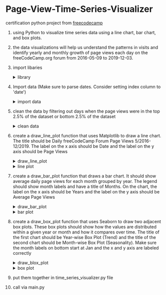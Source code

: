 # Page-View-Time-Series-Visualizer
certification python project from <a href="https://www.freecodecamp.org/learn/data-analysis-with-python/data-analysis-with-python-projects/page-view-time-series-visualizer" target="_blank" rel="noopener noreferrer">freecodecamp</a>


1. using Python to visualize time series data using a line chart, bar chart, and box plots. 

2. the data visualizations will help us understand the patterns in visits and identify yearly and monthly growth of page views each day on the freeCodeCamp.org forum from 2016-05-09 to 2019-12-03. 

3. import libaries

    <details>
    <summary>library</summary>
    <pre>
    import matplotlib.pyplot as plt
    import pandas as pd
    import seaborn as sns
    from pandas.plotting import register_matplotlib_converters
    register_matplotlib_converters()
    </pre>
    </details>

4. Import data (Make sure to parse dates. Consider setting index column to 'date')
    
    <details>
    <summary>import data</summary>
    <pre>
    df = pd.read_csv("fcc-forum-pageviews.csv", index_col="date", parse_dates=["date"])
    </pre>
    </details>

5. clean the data by filtering out days when the page views were in the top 2.5% of the dataset or bottom 2.5% of the dataset
    
    <details>
    <summary>clean data</summary>
    <pre>
    df = df[(df["value"] >= df["value"].quantile(0.025)) & (df["value"] <= df["value"].quantile(0.975))]
    </pre>
    </details>

6. create a draw_line_plot function that uses Matplotlib to draw a line chart. The title should be Daily freeCodeCamp Forum Page Views 5/2016-12/2019. The label on the x axis should be Date and the label on the y axis should be Page Views
    
    <details>
    <summary>draw_line_plot</summary>
    <pre>
    def draw_line_plot():
    # Draw line plot
    fig, ax = plt.subplots(figsize=(12,6))
    ax.plot(df.index, df["value"], color="red", linewidth=1)
    ax.set_xlabel("Date")
    ax.set_ylabel("Page Views")
    ax.set_title("Daily freeCodeCamp Forum Page Views 5/2016-12/2019")</br>
    # Save image and return fig
    fig.savefig('line_plot.png')
    return fig
    </pre>
    </details>    
    
    <details>
    <summary>line plot</summary>
    <img src="https://github.com/mas-tono/Page-View-Time-Series-Visualizer/blob/main/image/line_plot.png">
    </details>

7. create a draw_bar_plot function that draws a bar chart. It should show average daily page views for each month grouped by year. The legend should show month labels and have a title of Months. On the chart, the label on the x axis should be Years and the label on the y axis should be Average Page Views
    
    <details>
    <summary>draw_bar_plot</summary>
    <pre>
    def draw_bar_plot():
        # Copy and modify data for monthly bar plot
        df_bar = df.copy(deep=True)
        df_bar["Months"] = df_bar.index.month
        df_bar["tahun"] = df_bar.index.year
        df_bar["bulan_angka"] = df_bar.index.month
        df_bar = pd.DataFrame(df_bar.groupby(["tahun", "Months", "bulan_angka"])["value"].mean())
        df_bar.reset_index(inplace=True)</br>                
    - draw bar plot              
    fig, ax = plt.subplots(figsize = (14,10))
    ax = sns.barplot(data = df_bar, 
            x = "tahun", 
            y = "value", 
            hue = "Months",
            hue_order=['January', 'February', 'March', 'April', 'May', 'June', 
                    'July', 'August', 'September', 'October', 'November', 'December'],
            palette = "bright")
    sns.move_legend(ax, "upper left")
    ax.set_xlabel("Years")
    ax.set_ylabel("Average Page Views")</br>  
    - save image and return fig
    fig.savefig('bar_plot.png')
    return fig
    </pre>
    </details>

    <details>
    <summary>bar plot</summary>
    <img src="https://github.com/mas-tono/Page-View-Time-Series-Visualizer/blob/main/image/bar_plot.png">
    </details>



8. create a draw_box_plot function that uses Seaborn to draw two adjacent box plots. These box plots should show how the values are distributed within a given year or month and how it compares over time. The title of the first chart should be Year-wise Box Plot (Trend) and the title of the second chart should be Month-wise Box Plot (Seasonality). Make sure the month labels on bottom start at Jan and the x and y axis are labeled correctly

    <details>
    <summary>draw_blox_plot</summary>
    <pre>
    def draw_box_plot():
        df_box = df.copy(deep=True)
        df_box.reset_index(inplace=True)
        df_box['year'] = [d.year for d in df_box.date]
        df_box['month'] = [d.strftime('%b') for d in df_box.date]
        df_box["month_angka"] = [d.strftime("%m") for d in df_box["date"]]
        
    </br>
    -draw box plots (using Seaborn)
    fig, ax = plt.subplots(nrows=1, ncols=2, figsize=(15,6))
    p = sns.boxplot(data = df_box, 
                x = "year", 
                y = "value", ax=ax[0])
    p.set_title("Year-wise Box Plot (Trend)")
    p.set_xlabel("Year")
    p.set_ylabel("Page Views")</br>
    q = sns.boxplot(data = df_box.sort_values(by="month_angka"), 
                    x = "month", 
                    y = "value", 
                    ax=ax[1])
    q.set_title("Month-wise Box Plot (Seasonality)")
    q.set_xlabel("Month")
    q.set_ylabel("Page Views")
    
    </br>
    -save image and return fig
    fig.savefig('box_plot.png')
    return fig
    </pre>
    </details>

    <details>
    <summary>box plot</summary>
    <img src="https://github.com/mas-tono/Page-View-Time-Series-Visualizer/blob/main/image/box_plot.png">
    </details>


9. put them together in time_series_visualizer.py file

10. call via main.py
